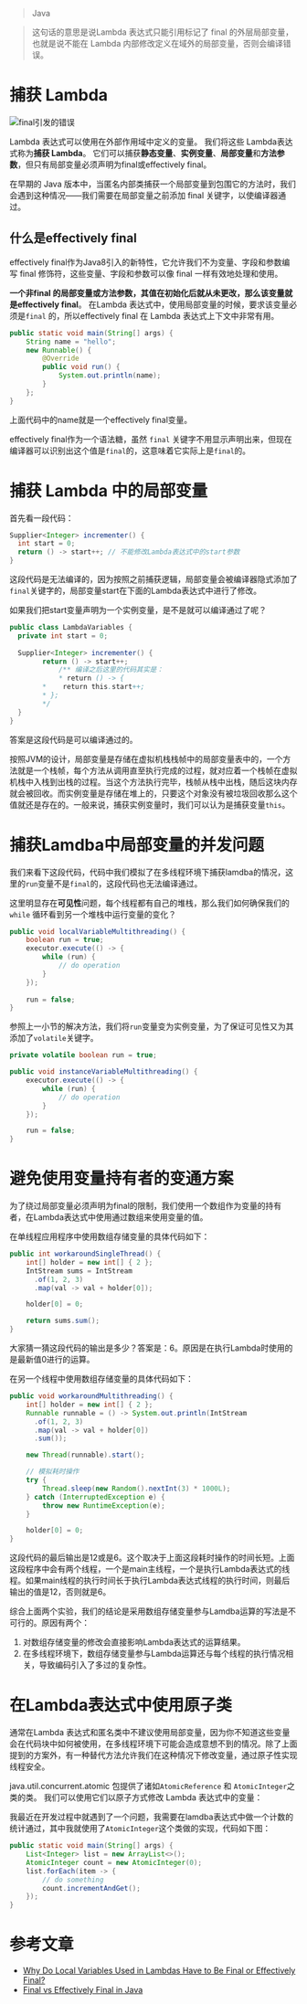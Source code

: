 > Java

> 这句话的意思是说Lambda 表达式只能引用标记了 final 的外层局部变量，也就是说不能在 Lambda 内部修改定义在域外的局部变量，否则会编译错误。

# 捕获 Lambda

![final引发的错误](/assert/final引发的错误.png)

Lambda 表达式可以使用在外部作用域中定义的变量。 我们将这些 Lambda表达式称为**捕获 Lambda**。 它们可以捕获**静态变量**、**实例变量**、**局部变量**和**方法参数**，但只有局部变量必须声明为final或effectively final。

在早期的 Java 版本中，当匿名内部类捕获一个局部变量到包围它的方法时，我们会遇到这种情况——我们需要在局部变量之前添加 final 关键字，以使编译器通过。

## 什么是effectively final

effectively final作为Java8引入的新特性，它允许我们不为变量、字段和参数编写 final 修饰符，这些变量、字段和参数可以像 final 一样有效地处理和使用。

**一个非final 的局部变量或方法参数，其值在初始化后就从未更改，那么该变量就是effectively final**。 在Lambda 表达式中，使用局部变量的时候，要求该变量必须是`final` 的，所以effectively final 在 Lambda 表达式上下文中非常有用。

```java
public static void main(String[] args) {
    String name = "hello";
    new Runnable() {
        @Override
        public void run() {
            System.out.println(name);
        }
    };
}
```

上面代码中的name就是一个effectively final变量。

effectively final作为一个语法糖，虽然 `final` 关键字不用显示声明出来，但现在编译器可以识别出这个值是`final`的，这意味着它实际上是`final`的。

# 捕获 Lambda 中的局部变量

首先看一段代码：
```java
Supplier<Integer> incrementer() {
  int start = 0;
  return () -> start++; // 不能修改Lambda表达式中的start参数
}
```

这段代码是无法编译的，因为按照之前捕获逻辑，局部变量会被编译器隐式添加了`final`关键字的，局部变量start在下面的Lambda表达式中进行了修改。

如果我们把start变量声明为一个实例变量，是不是就可以编译通过了呢？

```java
public class LambdaVariables {
  private int start = 0;
  
  Supplier<Integer> incrementer() {
        return () -> start++; 
    		/** 编译之后这里的代码其实是：
    		* return () -> {
        *    return this.start++;
        * };
        */
  }
}
```

答案是这段代码是可以编译通过的。

按照JVM的设计，局部变量是存储在虚拟机栈栈帧中的局部变量表中的，一个方法就是一个栈帧，每个方法从调用直至执行完成的过程，就对应着一个栈帧在虚拟机栈中入栈到出栈的过程。当这个方法执行完毕，栈帧从栈中出栈，随后这块内存就会被回收。而实例变量是存储在堆上的，只要这个对象没有被垃圾回收那么这个值就还是存在的。一般来说，捕获实例变量时，我们可以认为是捕获变量`this`。

# 捕获Lamdba中局部变量的并发问题

我们来看下这段代码，代码中我们模拟了在多线程环境下捕获lamdba的情况，这里的`run`变量不是`final`的，这段代码也无法编译通过。

这里明显存在**可见性**问题，每个线程都有自己的堆栈，那么我们如何确保我们的 `while` 循环看到另一个堆栈中运行变量的变化？

```java
public void localVariableMultithreading() {
    boolean run = true;
    executor.execute(() -> {
        while (run) {
            // do operation
        }
    });
    
    run = false;
}
```

参照上一小节的解决方法，我们将`run`变量变为实例变量，为了保证可见性又为其添加了`volatile`关键字。

```java
private volatile boolean run = true;

public void instanceVariableMultithreading() {
    executor.execute(() -> {
        while (run) {
            // do operation
        }
    });

    run = false;
}
```

# 避免使用变量持有者的变通方案

为了绕过局部变量必须声明为final的限制，我们使用一个数组作为变量的持有者，在Lambda表达式中使用通过数组来使用变量的值。

在单线程应用程序中使用数组存储变量的具体代码如下：

```java
public int workaroundSingleThread() {
    int[] holder = new int[] { 2 };
    IntStream sums = IntStream
      .of(1, 2, 3)
      .map(val -> val + holder[0]);

    holder[0] = 0;

    return sums.sum();
}
```

大家猜一猜这段代码的输出是多少？答案是：6。原因是在执行Lambda时使用的是最新值0进行的运算。

在另一个线程中使用数组存储变量的具体代码如下：

```java
public void workaroundMultithreading() {
    int[] holder = new int[] { 2 };
    Runnable runnable = () -> System.out.println(IntStream
      .of(1, 2, 3)
      .map(val -> val + holder[0])
      .sum());

    new Thread(runnable).start();

    // 模拟耗时操作
    try {
        Thread.sleep(new Random().nextInt(3) * 1000L);
    } catch (InterruptedException e) {
        throw new RuntimeException(e);
    }

    holder[0] = 0;
}
```

这段代码的最后输出是12或是6。这个取决于上面这段耗时操作的时间长短。上面这段程序中会有两个线程，一个是main主线程，一个是执行Lambda表达式的线程。如果main线程的执行时间长于执行Lambda表达式线程的执行时间，则最后输出的值是12，否则就是6。

综合上面两个实验，我们的结论是采用数组存储变量参与Lamdba运算的写法是不可行的。原因有两个：

1. 对数组存储变量的修改会直接影响Lambda表达式的运算结果。
2. 在多线程环境下，数组存储变量参与Lambda运算还与每个线程的执行情况相关，导致编码引入了多过的复杂性。

# 在Lambda表达式中使用原子类

通常在Lambda 表达式和匿名类中不建议使用局部变量，因为你不知道这些变量会在代码块中如何被使用，在多线程环境下可能会造成意想不到的情况。除了上面提到的方案外，有一种替代方法允许我们在这种情况下修改变量，通过原子性实现线程安全。

java.util.concurrent.atomic 包提供了诸如`AtomicReference` 和 `AtomicInteger`之类的类。 我们可以使用它们以原子方式修改 Lambda 表达式中的变量：

我最近在开发过程中就遇到了一个问题，我需要在lamdba表达式中做一个计数的统计通过，其中我就使用了`AtomicInteger`这个类做的实现，代码如下图：

```java
public static void main(String[] args) {
    List<Integer> list = new ArrayList<>();
    AtomicInteger count = new AtomicInteger(0);
    list.forEach(item -> {
        // do something
        count.incrementAndGet();
    });
}
```

# 参考文章

* [Why Do Local Variables Used in Lambdas Have to Be Final or Effectively Final?](https://www.baeldung.com/java-Lambda-effectively-final-local-variables)
* [Final vs Effectively Final in Java](https://www.baeldung.com/java-effectively-final)
